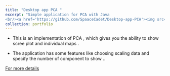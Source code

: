 ```yaml
---
title: "Desktop app PCA "
excerpt: "Simple application for PCA with Java
<br/><a href='https://github.com/SpaaceCadet/Desktop-app-PCA'><img src='/images/pca.png'></a>"
collection: portfolio
---
```

- This is an implementation of PCA , which gives you the ability to show scree plot and individual maps .

- The application has some features like choosing scaling data and specify the number of component to show ..

<a href='https://github.com/SpaaceCadet/Desktop-app-PCA'>For more details</a>

